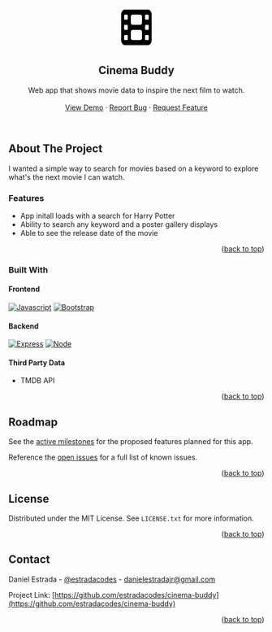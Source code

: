 <a name="readme-top"></a>

<!-- PROJECT LOGO -->
<br />
<div align="center">
  <a href="https://github.com/estradacodes/cinema-buddy">
    <img src="md-img/logo.svg" alt="Logo" width="60" height="80">
  </a>

<h2 align="center">Cinema Buddy</h2>

  <p align="center">
    Web app that shows movie data to inspire the next film to watch.
    <br />
    <br />
    <a href="https://cinemabuddy.com">View Demo</a>
    ·
    <a href="https://github.com/estradacodes/cinema-buddy/issues">Report Bug</a>
    ·
    <a href="https://github.com/estradacodes/cinema-buddy/issues">Request Feature</a>
  </p>
</div>
<br />

<!-- ABOUT THE PROJECT -->
## About The Project

I wanted a simple way to search for movies based on a keyword to explore what's the next movie I can watch.

### Features
* App initall loads with a search for Harry Potter
* Ability to search any keyword and a poster gallery displays
* Able to see the release date of the movie

<p align="right">(<a href="#readme-top">back to top</a>)</p>

### Built With

#### Frontend
[![Javascript][ejs-img]][ejs-url]
[![Bootstrap][Bootstrap.com]][Bootstrap-url]

#### Backend
[![Express][Express-url]][Expressjs-url]
[![Node][Nodejs.com]][Nodejs-url]

#### Third Party Data
* TMDB API

<p align="right">(<a href="#readme-top">back to top</a>)</p>


<!-- ROADMAP -->
## Roadmap

See the [active milestones](https://github.com/estradacodes/cinema-buddy/milestones) for the proposed features planned for this app.

Reference the [open issues](https://github.com/estradacodes/cinema-buddy/issues) for a full list of known issues.

<p align="right">(<a href="#readme-top">back to top</a>)</p>


<!-- LICENSE -->
## License

Distributed under the MIT License. See `LICENSE.txt` for more information.

<p align="right">(<a href="#readme-top">back to top</a>)</p>


<!-- CONTACT -->
## Contact

Daniel Estrada - [@estradacodes](https://twitter.com/estradacodes) - danielestradajr@gmail.com

Project Link: [https://github.com/estradacodes/cinema-buddy](https://github.com/estradacodes/cinema-buddy)

<p align="right">(<a href="#readme-top">back to top</a>)</p>


<!-- MARKDOWN LINKS & IMAGES -->
<!-- https://www.markdownguide.org/basic-syntax/#reference-style-links -->

[React.js]: https://img.shields.io/badge/React-20232A?style=for-the-badge&logo=react&logoColor=61DAFB
[React-url]: https://reactjs.org/

[Express-url]: https://img.shields.io/badge/Express.js-404D59?style=for-the-badge
[Expressjs-url]: http://expressjs.com

[Bootstrap.com]: https://img.shields.io/badge/Bootstrap-563D7C?style=for-the-badge&logo=bootstrap&logoColor=white
[Bootstrap-url]: https://getbootstrap.com

[Nodejs.com]: https://img.shields.io/badge/Node.js-43853D?style=for-the-badge&logo=node.js&logoColor=white
[Nodejs-url]: https://nodejs.`com

[Mongodb.com]: https://img.shields.io/badge/MongoDB-4EA94B?style=for-the-badge&logo=mongodb&logoColor=white
[Mongo-url]: https://mongodb.com
	
[ejs-url]: https://ejs.co
[ejs-img]: https://img.shields.io/badge/JavaScript-F7DF1E?style=for-the-badge&logo=JavaScript&logoColor=white